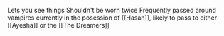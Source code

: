 Lets you see things
Shouldn't be worn twice
Frequently passed around vampires
currently in the posession of [[Hasan]], likely to pass to either [[Ayesha]] or the [[The Dreamers]]
